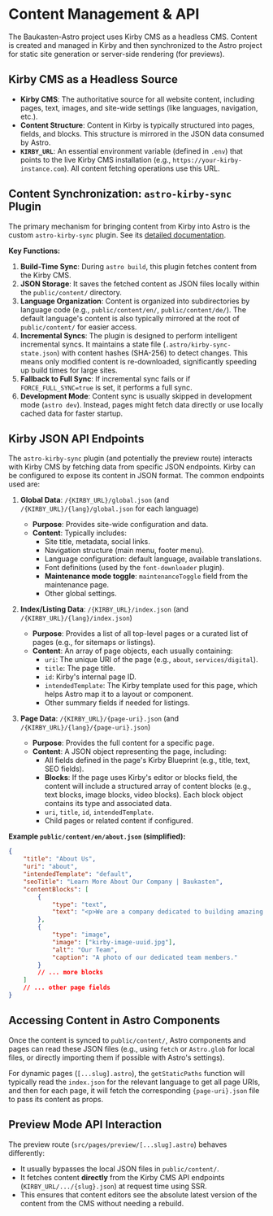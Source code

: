 # Content Management & API

The Baukasten-Astro project uses Kirby CMS as a headless CMS. Content is created and managed in Kirby and then synchronized to the Astro project for static site generation or server-side rendering (for previews).

## Kirby CMS as a Headless Source

- **Kirby CMS**: The authoritative source for all website content, including pages, text, images, and site-wide settings (like languages, navigation, etc.).
- **Content Structure**: Content in Kirby is typically structured into pages, fields, and blocks. This structure is mirrored in the JSON data consumed by Astro.
- **`KIRBY_URL`**: An essential environment variable (defined in `.env`) that points to the live Kirby CMS installation (e.g., `https://your-kirby-instance.com`). All content fetching operations use this URL.

## Content Synchronization: `astro-kirby-sync` Plugin

The primary mechanism for bringing content from Kirby into Astro is the custom `astro-kirby-sync` plugin. See its [detailed documentation](../plugins/astro-kirby-sync/README.md).

**Key Functions:**

1.  **Build-Time Sync**: During `astro build`, this plugin fetches content from the Kirby CMS.
2.  **JSON Storage**: It saves the fetched content as JSON files locally within the `public/content/` directory.
3.  **Language Organization**: Content is organized into subdirectories by language code (e.g., `public/content/en/`, `public/content/de/`). The default language's content is also typically mirrored at the root of `public/content/` for easier access.
4.  **Incremental Syncs**: The plugin is designed to perform intelligent incremental syncs. It maintains a state file (`.astro/kirby-sync-state.json`) with content hashes (SHA-256) to detect changes. This means only modified content is re-downloaded, significantly speeding up build times for large sites.
5.  **Fallback to Full Sync**: If incremental sync fails or if `FORCE_FULL_SYNC=true` is set, it performs a full sync.
6.  **Development Mode**: Content sync is usually skipped in development mode (`astro dev`). Instead, pages might fetch data directly or use locally cached data for faster startup.

## Kirby JSON API Endpoints

The `astro-kirby-sync` plugin (and potentially the preview route) interacts with Kirby CMS by fetching data from specific JSON endpoints. Kirby can be configured to expose its content in JSON format. The common endpoints used are:

1.  **Global Data**: `/{KIRBY_URL}/global.json` (and `/{KIRBY_URL}/{lang}/global.json` for each language)

    - **Purpose**: Provides site-wide configuration and data.
    - **Content**: Typically includes:
      - Site title, metadata, social links.
      - Navigation structure (main menu, footer menu).
      - Language configuration: default language, available translations.
      - Font definitions (used by the `font-downloader` plugin).
      - **Maintenance mode toggle**: `maintenanceToggle` field from the maintenance page.
      - Other global settings.

2.  **Index/Listing Data**: `/{KIRBY_URL}/index.json` (and `/{KIRBY_URL}/{lang}/index.json`)

    - **Purpose**: Provides a list of all top-level pages or a curated list of pages (e.g., for sitemaps or listings).
    - **Content**: An array of page objects, each usually containing:
      - `uri`: The unique URI of the page (e.g., `about`, `services/digital`).
      - `title`: The page title.
      - `id`: Kirby's internal page ID.
      - `intendedTemplate`: The Kirby template used for this page, which helps Astro map it to a layout or component.
      - Other summary fields if needed for listings.

3.  **Page Data**: `/{KIRBY_URL}/{page-uri}.json` (and `/{KIRBY_URL}/{lang}/{page-uri}.json`)
    - **Purpose**: Provides the full content for a specific page.
    - **Content**: A JSON object representing the page, including:
      - All fields defined in the page's Kirby Blueprint (e.g., title, text, SEO fields).
      - **Blocks**: If the page uses Kirby's editor or blocks field, the content will include a structured array of content blocks (e.g., text blocks, image blocks, video blocks). Each block object contains its type and associated data.
      - `uri`, `title`, `id`, `intendedTemplate`.
      - Child pages or related content if configured.

**Example `public/content/en/about.json` (simplified):**

```json
{
	"title": "About Us",
	"uri": "about",
	"intendedTemplate": "default",
	"seoTitle": "Learn More About Our Company | Baukasten",
	"contentBlocks": [
		{
			"type": "text",
			"text": "<p>We are a company dedicated to building amazing things.</p>"
		},
		{
			"type": "image",
			"image": ["kirby-image-uuid.jpg"],
			"alt": "Our Team",
			"caption": "A photo of our dedicated team members."
		}
		// ... more blocks
	]
	// ... other page fields
}
```

## Accessing Content in Astro Components

Once the content is synced to `public/content/`, Astro components and pages can read these JSON files (e.g., using `fetch` or `Astro.glob` for local files, or directly importing them if possible with Astro's settings).

For dynamic pages (`[...slug].astro`), the `getStaticPaths` function will typically read the `index.json` for the relevant language to get all page URIs, and then for each page, it will fetch the corresponding `{page-uri}.json` file to pass its content as props.

## Preview Mode API Interaction

The preview route (`src/pages/preview/[...slug].astro`) behaves differently:

- It usually bypasses the local JSON files in `public/content/`.
- It fetches content **directly** from the Kirby CMS API endpoints (`KIRBY_URL/.../{slug}.json`) at request time using SSR.
- This ensures that content editors see the absolute latest version of the content from the CMS without needing a rebuild.

